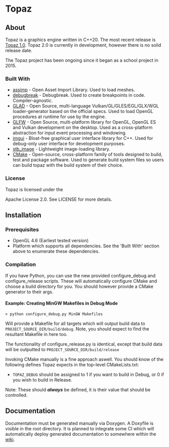 # Topaz
## About

Topaz is a graphics engine written in C++20. The most recent release is [Topaz 1.0](https://github.com/Harrand/Topaz/tree/Topaz1.0). Topaz 2.0 is currently in development, however there is no solid release date.

The Topaz project has been ongoing since it began as a school project in 2015.

### Built With

* [assimp](https://github.com/assimp/assimp) - Open Asset Import Library. Used to load meshes.
* [debugbreak](https://github.com/scottt/debugbreak) - Debugbreak. Used to create breakpoints in code. Compiler-agnostic.
* [GLAD](https://github.com/Dav1dde/glad) - Open Source, multi-language Vulkan/GL/GLES/EGL/GLX/WGL loader-generator based on the official specs. Used to load OpenGL procedures at runtime for use by the engine.
* [GLFW](https://www.glfw.org/) - Open Source, multi-platform library for OpenGL, OpenGL ES and Vulkan development on the desktop. Used as a cross-platform abstraction for input event processing and windowing.
* [imgui](https://github.com/ocornut/imgui) - Bloat-free graphical user interface library for C++. Used for debug-only user interface for development purposes.
* [stb_image](https://github.com/nothings/stb) - Lightweight image-loading library.
* [CMake](https://cmake.org/) - Open-source, cross-platform family of tools designed to build, test and package software. Used to generate build system files so users can build topaz with the build system of their choice.

### License

Topaz is licensed under the

Apache License 2.0. See LICENSE for more details.

## Installation
### Prerequisites

* OpenGL 4.6 (Earliest tested version)
* Platform which supports all dependencies. See the 'Built With' section above to enumerate these dependencies.
### Compilation

If you have Python, you can use the new provided configure_debug and configure_release scripts. These will automatically configure CMake and choose a build directory for you. You should however provide a CMake generator to their args.

#### Example: Creating MinGW Makefiles in Debug Mode
`> python configure_debug.py MinGW Makefiles`

Will provide a Makefile for all targets which will output build data to `PROJECT_SOURCE_DIR/build/debug`. Note, you should expect to find the resultant Makefile in here too.

The functionality of configure_release.py is identical, except that build data will be outputted to `PROJECT_SOURCE_DIR/build/release`

Invoking CMake manually is a fine approach aswell. You should know of the following defines Topaz expects in the top-level CMakeLists.txt:
* `TOPAZ_DEBUG` should be assigned to 1 if you want to build in Debug, or 0 if you wish to build in Release.

Note: These should ***always*** be defined, it is their value that should be controlled.

## Documentation
Documentation must be generated manually via Doxygen. A Doxyfile is visible in the root directory. It is planned to integrate some CI which will automatically deploy generated documentation to somewhere within the [wiki](https://github.com/Harrand/Topaz/wiki).